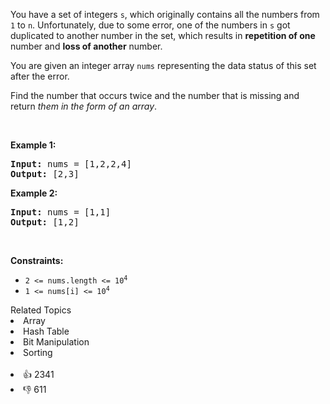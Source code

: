 <p>You have a set of integers <code>s</code>, which originally contains all the numbers from <code>1</code> to <code>n</code>. Unfortunately, due to some error, one of the numbers in <code>s</code> got duplicated to another number in the set, which results in <strong>repetition of one</strong> number and <strong>loss of another</strong> number.</p>

<p>You are given an integer array <code>nums</code> representing the data status of this set after the error.</p>

<p>Find the number that occurs twice and the number that is missing and return <em>them in the form of an array</em>.</p>

<p>&nbsp;</p> 
<p><strong class="example">Example 1:</strong></p> 
<pre><strong>Input:</strong> nums = [1,2,2,4]
<strong>Output:</strong> [2,3]
</pre>
<p><strong class="example">Example 2:</strong></p> 
<pre><strong>Input:</strong> nums = [1,1]
<strong>Output:</strong> [1,2]
</pre> 
<p>&nbsp;</p> 
<p><strong>Constraints:</strong></p>

<ul> 
 <li><code>2 &lt;= nums.length &lt;= 10<sup>4</sup></code></li> 
 <li><code>1 &lt;= nums[i] &lt;= 10<sup>4</sup></code></li> 
</ul>

<div><div>Related Topics</div><div><li>Array</li><li>Hash Table</li><li>Bit Manipulation</li><li>Sorting</li></div></div><br><div><li>👍 2341</li><li>👎 611</li></div>